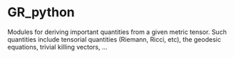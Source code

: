 # GR_python
Modules for deriving important quantities from a given metric tensor. Such quantities include tensorial quantities (Riemann, Ricci, etc), the geodesic equations, trivial killing vectors, ...
